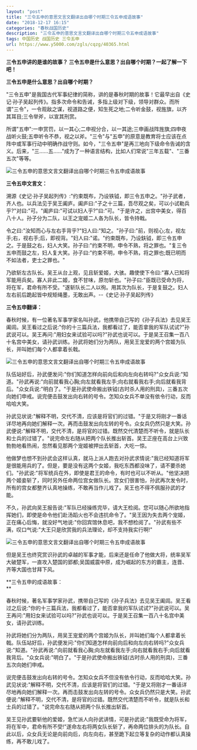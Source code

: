 ```yaml
---
layout: "post"
title: "三令五申的意思文言文翻译出自哪个时期三令五申成语故事"
date: "2018-12-17 16:15"
categories: "春秋战国历史"
description: "三令五申的意思文言文翻译出自哪个时期三令五申成语故事"
tags: 中国历史 战国历史 三令五申
url: https://www.y5000.com/zgls/cqzg/40365.html
---
```






**三令五申讲的是谁的故事？ **三令五申是什么意思？出自哪个时期？一起了解一下吧！****

 **三令五申是什么意思？出自哪个时期？**

"三令五申"是我国古代军事纪律的简称，讲的是春秋时期的故事！它最早出自《史记·孙子吴起列传》。指多次命令和告诫，多指上级对下级，领导对群众。而所谓"三令"，一令观敌之谋，视道路之便，知生死之地;二令听金鼓，视旌旗，以齐其耳目;三令举斧，以宣其刑赏。

所谓"五申":一申赏罚，以一其心;二申视分合，以一其途;三申画战阵旌旗;四申夜战听火鼓;五申听令不恭，视之以斧。"三令"与"五申"的原意是教育将士应该在点阵中或军事行动中明确作战守则。如今，"三令五申"是再三地向下级命令告诫的含义。后来，"三……五……"成为了一种语言结构，比如人们常说"三年五载"、"三番五次"等等。

![三令五申的意思文言文翻译出自哪个时期三令五申成语故事](https://img.y5000.com/uploads/allimg/190119/e239fd40cc38c39aeafd593fc4d68643.jpg)

 **三令五申文言文：**

溯源《史记·孙子吴起列传》:"约束既布，乃设铁钺，即三令五申之。"孙子武者，齐人也。以兵法见于吴王阖庐。阖庐曰:"子之十三篇，吾尽观之矣，可以小试勒兵乎?"对曰:"可。"阖庐曰:"可试以妇人乎?"曰:"可。"于是许之，出宫中美女，得百八十人。孙子分为二队，以王之宠姬二人各为队长，皆令持戟。

令之曰:"汝知而心与左右手背乎?"妇人曰:"知之。"孙子曰:"前，则视心;左，视左手;右，视右手;后，即视背。"妇人曰:"诺。"约束既布，乃设鈇钺，即三令五申之。于是鼓之右，妇人大笑。孙子曰:"约束不明，申令不熟，将之罪也。"复三令五申而鼓之左，妇人复大笑。孙子曰:"约束不明，申令不熟，将之罪也;既已明而不如法者，吏士之罪也。"

乃欲斩左古队长。吴王从台上观，见且斩爱姬，大骇。趣使使下令曰:"寡人已知将军能用兵矣。寡人非此二姬，食不甘味，原勿斩也。"孙子曰:"臣既已受命为将，将在军，君命有所不受。"遂斩队长二人以徇。用其次为队长，于是复鼓之。妇人左右前后跪起皆中规矩绳墨，无敢出声。\--《史记·孙子吴起列传》

 **三令五申翻译：**

春秋时候，有一位著名军事学家名叫孙武，他携带自己写的《孙子兵法》去见吴王阖闾。吴王看过之后说:"你的十三篇兵法，我都看过了，能否拿我的军队试试?"孙武说可以。吴王再问:"用妇女来试验可以吗?"孙武也说可以。于是吴王召集一百八十名宫中美女，请孙武训练。孙武将她们分为两队，用吴王宠爱的两个宫姬为队长，并叫她们每个人都拿着长戟。

![三令五申的意思文言文翻译出自哪个时期三令五申成语故事](https://img.y5000.com/uploads/allimg/190119/5cb67834d2ee3d1f1e6fd4c17e450329.jpg)

队伍站好后，孙武便发问:"你们知道怎样向前向后和向左向右转吗?"众女兵说:"知道。"孙武再说:"向前就看我心胸;向左就看我左手;向右就看我右手;向后就看我背后。"众女兵说:"明白了。"于是孙武使命搬出铁钺(古时杀人用的刑具)，三番五次向她们申戒。说完便击鼓发出向右转的号令。怎知众女兵不单没有依令行动，反而哈哈大笑。

孙武见状说:"解释不明，交代不清，应该是将官们的过错。"于是又将刚才一番话详尽地再向她们解释一次。再而击鼓发出向左转的号令。众女兵仍然只是大笑。孙武便说:"解释不明，交代不清，是将官的过错。既然交代清楚而不听令，就是队长和士兵的过错了。"说完命左右随从把两个队长推出斩首。吴王正座在高台上兴致勃勃地看热闹，忽然看见那两个宠姬被押出去斩首，大吃一惊。

他做梦也想不到孙武会这样认真，就马上派人跑去对孙武求情说:"我已经知道将军是很能用兵的了。但是，要是没有这两个女姬，我吃东西都没味了，请不要杀她们。"孙武说:"将军统兵在外，即使是君王的命令，有时也可以不听从。"他坚决把两个姬妾斩了，同时另外任命两位宫女做队长。宫女们很害怕，孙武再次发令时，所有的宫女都整齐认真地操练，不敢再当作儿戏了。吴王也不得不佩服孙武的才能。

不久，孙武向吴王报告说:"军队已经操练完毕，请大王检阅。您可以随心所欲地指挥她们，即使是命令他们赴汤蹈火也不会违抗命令了。"吴王因为失去两个宠姬，正在痛心后悔，就没好气地说:"你回宾馆休息吧，我不想检阅了。"孙武有些不满，叹口气说:"大王只是欣赏我的兵法理论，却不支持我实行啊!"

![三令五申的意思文言文翻译出自哪个时期三令五申成语故事](https://img.y5000.com/uploads/allimg/190119/2e77746b147c74c20233af8bc50b9920.jpg)

但是吴王也终究赏识孙武的卓越的军事才能，后来还是任命了他做大将，统率吴军大破楚军，一直攻入楚国的郢都;吴国威震中原，成为崛起的东方的霸主，连晋、齐等大国也甘拜下风。

 **三令五申的成语故事：  
**

春秋时候，著名军事学家孙武，携带自己写的《孙子兵法》去见吴王阖闾。吴王看过之后说:"你的十三篇兵法，我都看过了，能否拿我的军队试试?"孙武说可以。吴王再问:"用妇女来试验可以吗?"孙武也说可以。于是吴王召集一百八十名宫中美女，请孙武训练。

孙武将她们分为两队，用吴王宠爱的两个宫姬为队长，并叫她们每个人都拿着长戟。队伍站好后，孙武便发问:"你们知道怎样向前向后和向左向右转吗?"众女兵说:"知道。"孙武再说:"向前就看我心胸;向左就看我左手;向右就看我右手;向后就看我背后。"众女兵说:"明白了。"于是孙武使命搬出铁钺(古时杀人用的刑具)，三番五次向她们申戒。

说完便击鼓发出向右转的号令。怎知众女兵不但没有依令行动，反而哈哈大笑。孙武见状说:"解释不明，交代不清，应该是将官们的过错。"于是又将刚才一番话详尽地再向她们解释一次。再而击鼓发出向左转的号令。众女兵仍然只是大笑。孙武便说:"解释不明，交代不清，是将官的过错。既然交代清楚而不听令，就是队长和士兵的过错了。"说完命左右随从把两个队长推出斩首。

吴王见孙武要斩他的爱姬，急忙派人向孙武讲情，可是孙武说:"我既受命为将军，将在军中，君命有所不受!"遂命左右将两女队长斩了，再命两位排头的为队长。自此以后，众女兵无论是向前向后，向左向右，甚至跪下起立等复杂的动作都认真操练，再不敢儿戏了。
